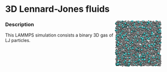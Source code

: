 # 3D Lennard-Jones fluids

<img align="right" width="30%" src="3D-lj.jpg">

### Description

This LAMMPS simulation consists a binary 3D gas of LJ particles.